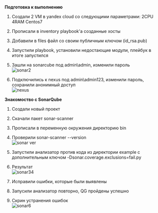 **Подготовка к выполнению**    
1. Создали 2 VM в yandex cloud со следующими параметрами: 2CPU 4RAM Centos7   
2. Прописали в inventory playbook'a созданные хосты   
3. Добавили в files файл со своим публичным ключом (id_rsa.pub)     
4. Запустили playbook, установили недостающие модули, плейбук в итоге запустился    
5. Зашли на sonarcube под admin\admin, изменили пароль   
![sonar2](https://user-images.githubusercontent.com/87299405/158951314-90b526d4-7306-4b13-8fdf-94fe67ba6203.png)    
    
6. Подключились к nexus под admin\admin123, изменили пароль, сохранили анонимный доступ   
![nexus](https://user-images.githubusercontent.com/87299405/158951518-811ea254-b993-4762-9989-b4229c388fa9.png)    

    
**Знакомоство с SonarQube**   
1. Создали новый проект   
2. Скачали пакет sonar-scanner   
3. Прописали в переменную окружения директорию bin   
4. Проверили sonar-scanner --version   
![sonar ver](https://user-images.githubusercontent.com/87299405/158955472-c7b7b4d4-1388-425a-b613-0137db114dd0.png)   
    
5. Запустили анализатор против кода из директории example с дополнительным ключом -Dsonar.coverage.exclusions=fail.py
6. Результат   
![sonar34](https://user-images.githubusercontent.com/87299405/158957640-eab0c21a-a81d-474c-a8ae-aaa138493a40.png)   
    
7. Исправили ошибки, которые были выявлены   
8. Запусили анализатор повторно, QG пройдены успешно   
9. Скрин устранения ошибок   
![sonar6](https://user-images.githubusercontent.com/87299405/158958786-cd30fae7-e80e-4549-98df-9876b03bc446.png)
    

